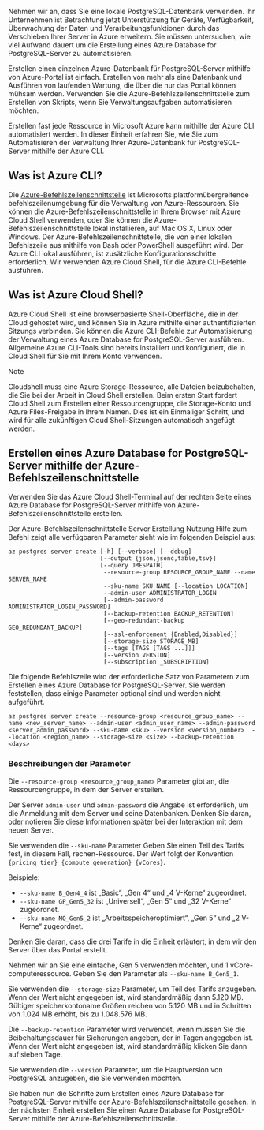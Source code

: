 Nehmen wir an, dass Sie eine lokale PostgreSQL-Datenbank verwenden. Ihr Unternehmen ist Betrachtung jetzt Unterstützung für Geräte, Verfügbarkeit, Überwachung der Daten und Verarbeitungsfunktionen durch das Verschieben Ihrer Server in Azure erweitern. Sie müssen untersuchen, wie viel Aufwand dauert um die Erstellung eines Azure Database for PostgreSQL-Server zu automatisieren.

Erstellen einen einzelnen Azure-Datenbank für PostgreSQL-Server mithilfe von Azure-Portal ist einfach. Erstellen von mehr als eine Datenbank und Ausführen von laufenden Wartung, die über die nur das Portal können mühsam werden. Verwenden Sie die Azure-Befehlszeilenschnittstelle zum Erstellen von Skripts, wenn Sie Verwaltungsaufgaben automatisieren möchten.

Erstellen fast jede Ressource in Microsoft Azure kann mithilfe der Azure CLI automatisiert werden. In dieser Einheit erfahren Sie, wie Sie zum Automatisieren der Verwaltung Ihrer Azure-Datenbank für PostgreSQL-Server mithilfe der Azure CLI.

## <a name="what-is-the-azure-cli"></a>Was ist Azure CLI?

Die [Azure-Befehlszeilenschnittstelle](https://docs.microsoft.com/cli/azure/) ist Microsofts plattformübergreifende befehlszeilenumgebung für die Verwaltung von Azure-Ressourcen. Sie können die Azure-Befehlszeilenschnittstelle in Ihrem Browser mit Azure Cloud Shell verwenden, oder Sie können die Azure-Befehlszeilenschnittstelle lokal installieren, auf Mac OS X, Linux oder Windows. Der Azure-Befehlszeilenschnittstelle, die von einer lokalen Befehlszeile aus mithilfe von Bash oder PowerShell ausgeführt wird. Der Azure CLI lokal ausführen, ist zusätzliche Konfigurationsschritte erforderlich. Wir verwenden Azure Cloud Shell, für die Azure CLI-Befehle ausführen.

## <a name="what-is-azure-cloud-shell"></a>Was ist Azure Cloud Shell?

Azure Cloud Shell ist eine browserbasierte Shell-Oberfläche, die in der Cloud gehostet wird, und können Sie in Azure mithilfe einer authentifizierten Sitzungs verbinden. Sie können die Azure CLI-Befehle zur Automatisierung der Verwaltung eines Azure Database for PostgreSQL-Server ausführen. Allgemeine Azure CLI-Tools sind bereits installiert und konfiguriert, die in Cloud Shell für Sie mit Ihrem Konto verwenden.

> [!NOTE]
> Cloudshell muss eine Azure Storage-Ressource, alle Dateien beizubehalten, die Sie bei der Arbeit in Cloud Shell erstellen. Beim ersten Start fordert Cloud Shell zum Erstellen einer Ressourcengruppe, die Storage-Konto und Azure Files-Freigabe in Ihrem Namen. Dies ist ein Einmaliger Schritt, und wird für alle zukünftigen Cloud Shell-Sitzungen automatisch angefügt werden.

## <a name="create-an-azure-database-for-postgresql-server-using-the-azure-cli"></a>Erstellen eines Azure Database for PostgreSQL-Server mithilfe der Azure-Befehlszeilenschnittstelle

Verwenden Sie das Azure Cloud Shell-Terminal auf der rechten Seite eines Azure Database for PostgreSQL-Server mithilfe von Azure-Befehlszeilenschnittstelle erstellen.

Der Azure-Befehlszeilenschnittstelle Server Erstellung Nutzung Hilfe zum Befehl zeigt alle verfügbaren Parameter sieht wie im folgenden Beispiel aus:

   ```azurecli
   az postgres server create [-h] [--verbose] [--debug]
                             [--output {json,jsonc,table,tsv}]
                             [--query JMESPATH]
                              --resource-group RESOURCE_GROUP_NAME --name SERVER_NAME
                              --sku-name SKU_NAME [--location LOCATION]
                              --admin-user ADMINISTRATOR_LOGIN
                              [--admin-password ADMINISTRATOR_LOGIN_PASSWORD]
                              [--backup-retention BACKUP_RETENTION]
                              [--geo-redundant-backup GEO_REDUNDANT_BACKUP]
                              [--ssl-enforcement {Enabled,Disabled}]
                              [--storage-size STORAGE_MB]
                              [--tags [TAGS [TAGS ...]]]
                              [--version VERSION]
                              [--subscription _SUBSCRIPTION]

   ```

Die folgende Befehlszeile wird der erforderliche Satz von Parametern zum Erstellen eines Azure Database for PostgreSQL-Server. Sie werden feststellen, dass einige Parameter optional sind und werden nicht aufgeführt.

   ```azurecli
   az postgres server create --resource-group <resource_group_name> --name <new_server_name> --admin-user <admin_user_name> --admin-password <server_admin_password> --sku-name <sku> --version <version_number>  --location <region_name> --storage-size <size> --backup-retention <days>
   ```

### <a name="parameter-descriptions"></a>Beschreibungen der Parameter

Die `--resource-group <resource_group_name>` Parameter gibt an, die Ressourcengruppe, in dem der Server erstellen.

Der Server `admin-user` und `admin-password` die Angabe ist erforderlich, um die Anmeldung mit dem Server und seine Datenbanken. Denken Sie daran, oder notieren Sie diese Informationen später bei der Interaktion mit dem neuen Server.

Sie verwenden die `--sku-name` Parameter Geben Sie einen Teil des Tarifs fest, in diesem Fall, rechen-Ressource. Der Wert folgt der Konvention `{pricing tier}_{compute generation}_{vCores}`.

Beispiele:

- `--sku-name B_Gen4_4` ist „Basic“, „Gen 4“ und „4 V-Kerne“ zugeordnet.
- `--sku-name GP_Gen5_32` ist „Universell“, „Gen 5“ und „32 V-Kerne“ zugeordnet.
- `--sku-name MO_Gen5_2` ist „Arbeitsspeicheroptimiert“, „Gen 5“ und „2 V-Kerne“ zugeordnet.

Denken Sie daran, dass die drei Tarife in die Einheit erläutert, in dem wir den Server über das Portal erstellt.

Nehmen wir an Sie eine einfache, Gen 5 verwenden möchten, und 1 vCore-computeressource. Geben Sie den Parameter als `--sku-name B_Gen5_1`.

Sie verwenden die `--storage-size` Parameter, um Teil des Tarifs anzugeben. Wenn der Wert nicht angegeben ist, wird standardmäßig dann 5.120 MB. Gültiger speicherkontoname Größen reichen von 5.120 MB und in Schritten von 1.024 MB erhöht, bis zu 1.048.576 MB.

Die `--backup-retention` Parameter wird verwendet, wenn müssen Sie die Beibehaltungsdauer für Sicherungen angeben, der in Tagen angegeben ist. Wenn der Wert nicht angegeben ist, wird standardmäßig klicken Sie dann auf sieben Tage.

Sie verwenden die `--version` Parameter, um die Hauptversion von PostgreSQL anzugeben, die Sie verwenden möchten.

Sie haben nun die Schritte zum Erstellen eines Azure Database for PostgreSQL-Server mithilfe der Azure-Befehlszeilenschnittstelle gesehen. In der nächsten Einheit erstellen Sie einen Azure Database for PostgreSQL-Server mithilfe der Azure-Befehlszeilenschnittstelle.